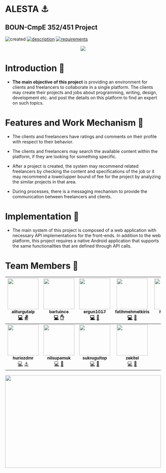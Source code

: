 # ALESTA :anchor:
## BOUN-CmpE 352/451 Project

![created](https://img.shields.io/badge/Created-February%2C%202018-ff69b4.svg?style=for-the-badge)
[![description](https://img.shields.io/badge/Description-page-green.svg?style=for-the-badge)](https://github.com/bounswe/bounswe2018group2/wiki/Project-Description)
[![requirements](https://img.shields.io/badge/Project-Requirements-red.svg?style=for-the-badge)](https://github.com/bounswe/bounswe2018group2/wiki/Project-Requirements)
<p align="center"><img src="https://raw.githubusercontent.com/bounswe/bounswe2018group2/master/logo.jpeg"></p>


# Introduction 📝

* **The main objective of this project** is providing an environment for clients and freelancers to collaborate in a single platform. The clients may create their projects and jobs about programming, writing, design, development etc. and post the details on this platform to find an expert on such topics.


# Features and Work Mechanism 🚀

*  The clients and freelancers have ratings and comments on their profile with respect to their behavior.

*  The clients and freelancers may search the available content within the platform, if they are looking for something specific.

*  After a project is created, the system may recommend related freelancers by checking the content and specifications of the job or it may recommend a lower/upper bound of fee for the project by analyzing the similar projects in that area. 

*  During processes, there is a messaging mechanism to provide the communication between freelancers and clients.


# Implementation 📲

* The main system of this project is composed of a web application with necessary API implementations for the front-ends. In addition to the web platform, this project requires a native Android application that supports the same functionalities that are defined through API calls.


# Team Members 👥

| [<img src="https://avatars2.githubusercontent.com/u/16939484?s=400&v=4" width="100px;"/><br /><sub><b>aliturgutalp</b></sub>](https://github.com/aliturgutalp)<br />[💻](https://github.com/bounswe/bounswe2018group2/issues?utf8=%E2%9C%93&q=author%3Aaliturgutalp "Issues") [✌️](https://github.com/bounswe/bounswe2018group2/wiki/aliturgutalp "introduction") | [<img src="https://avatars0.githubusercontent.com/u/10896702?s=400&v=4" width="100px;"/><br /><sub><b>bartuince</b></sub>](https://github.com/bartuinceQR)<br />[💻](https://github.com/bounswe/bounswe2018group2/issues?utf8=%E2%9C%93&q=author%3Abartuince "Issiues") [✋](https://github.com/bounswe/bounswe2018group2/wiki/Bartu-%C4%B0nce "introduction") | [<img src="https://avatars1.githubusercontent.com/u/5107440?s=400&v=4" width="100px;"/><br /><sub><b>ergun1017 </b></sub>](https://github.com/ergun1017)<br />[💻](https://github.com/bounswe/bounswe2018group2/issues?utf8=%E2%9C%93&q=author%3Aergun1017 "Issues") [🚀](https://github.com/bounswe/bounswe2018group2/wiki/Erg%C3%BCn-Erdo%C4%9Fmu%C5%9F "introduction") | [<img src="https://avatars3.githubusercontent.com/u/22802408?s=400&v=4" width="100px;"/><br /><sub><b>fatihmehmetkiris</b></sub>](https://github.com/fatihmehmetkiris)<br />[💻](https://github.com/bounswe/bounswe2018group2/issues?utf8=%E2%9C%93&q=author%3Afatihmehmetkiris "Issues") [👋](https://github.com/bounswe/bounswe2018group2/wiki/Fatih-Mehmet-Kiri%C5%9F "introduction") | [<img src="https://avatars3.githubusercontent.com/u/32196747?s=400&v=4" width="100px;"/><br /><sub><b>haruneren</b></sub>](https://github.com/harun-eren-2015400072)<br />[💻](https://github.com/bounswe/bounswe2018group2/issues?utf8=%E2%9C%93&q=author%3Aharuneren "Issues") [✈️](https://github.com/bounswe/bounswe2018group2/wiki/haruneren "introduction") |
| :---: | :---: | :---: | :---: | :---: |
| [<img src="https://avatars3.githubusercontent.com/u/34218732?s=400&v=4" width="100px;"/><br /><sub><b>huriozdmr</b></sub>](https://github.com/huriozdmr)<br />[💻](https://github.com/bounswe/bounswe2018group2/issues?utf8=%E2%9C%93&q=author%3Ahuriozdmr "Issues") [⚓️](https://github.com/bounswe/bounswe2018group2/wiki/huriozdmr "introduction") | [<img src="https://avatars3.githubusercontent.com/u/36169809?s=400&v=4" width="100px;"/><br /><sub><b>nilsupamuk</b></sub>](https://github.com/nilsupamuk)<br />[💻](https://github.com/bounswe/bounswe2018group2/issues?utf8=%E2%9C%93&q=author%3Anilsupamuk "Issiues") [🎊](https://github.com/bounswe/bounswe2018group2/wiki/Nilsu-Pamuk "introduction") | [<img src="https://avatars3.githubusercontent.com/u/24979306?s=400&v=4" width="100px;"/><br /><sub><b>sukrugultop </b></sub>](https://github.com/sukrugultop)<br />[💻](https://github.com/bounswe/bounswe2018group2/issues?utf8=%E2%9C%93&q=author%3Asukrugultop "Issues") [👐](https://github.com/bounswe/bounswe2018group2/wiki/%C5%9E%C3%BCkr%C3%BC-Can-G%C3%BCltop "introduction") | [<img src="https://avatars1.githubusercontent.com/u/25776420?s=400&v=4" width="100px;"/><br /><sub><b>zekitel</b></sub>](https://github.com/zekitel)<br />[💻](https://github.com/bounswe/bounswe2018group2/issues?utf8=%E2%9C%93&q=author%3Azekitel "Issues") [🙌](https://github.com/bounswe/bounswe2018group2/wiki/Zeki-TEL "introduction") |

<p align="center"><img width=100% height=300px src="https://media.giphy.com/media/11WYpnf4aKECqY/giphy.gif" width="400"></p>
